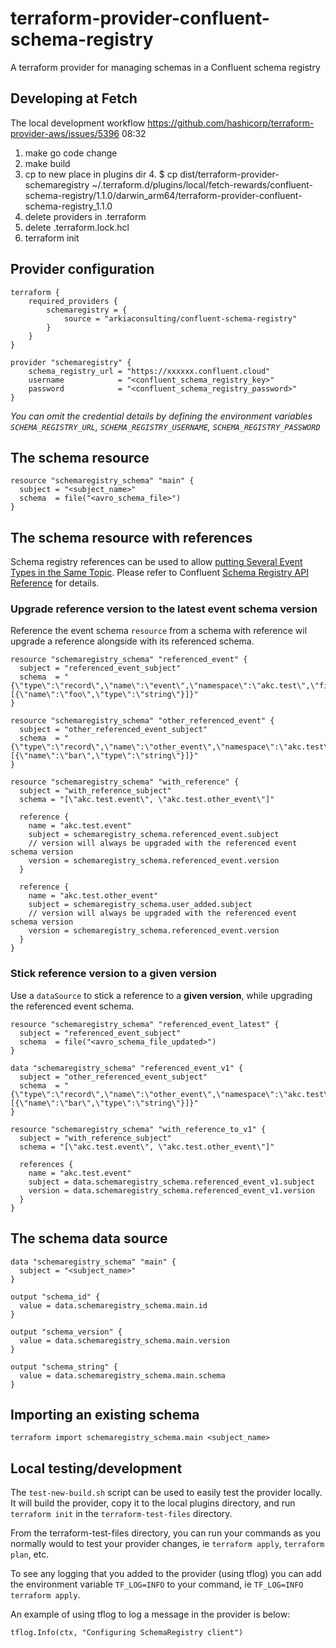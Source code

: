 # terraform-provider-confluent-schema-registry
A terraform provider for managing schemas in a Confluent schema registry

## Developing at Fetch
The local development workflow
https://github.com/hashicorp/terraform-provider-aws/issues/5396
08:32
1. make go code change
2. make build
3. cp to new place in plugins dir
   4.    $ cp dist/terraform-provider-schemaregistry ~/.terraform.d/plugins/local/fetch-rewards/confluent-schema-registry/1.1.0/darwin_arm64/terraform-provider-confluent-schema-registry_1.1.0
4. delete providers in .terraform
5. delete .terraform.lock.hcl
6. terraform init

## Provider configuration
```
terraform {
    required_providers {
        schemaregistry = {
            source = "arkiaconsulting/confluent-schema-registry"
        }
    }
}

provider "schemaregistry" {
    schema_registry_url = "https://xxxxxx.confluent.cloud"
    username            = "<confluent_schema_registry_key>"
    password            = "<confluent_schema_registry_password>"
}
```
_You can omit the credential details by defining the environment variables `SCHEMA_REGISTRY_URL`, `SCHEMA_REGISTRY_USERNAME`, `SCHEMA_REGISTRY_PASSWORD`_

## The schema resource
```
resource "schemaregistry_schema" "main" {
  subject = "<subject_name>"
  schema  = file("<avro_schema_file>")
}
```

## The schema resource with references

Schema registry references can be used to allow [putting Several Event Types in the Same Topic](https://www.confluent.io/blog/multiple-event-types-in-the-same-kafka-topic/).
Please refer to Confluent [Schema Registry API Reference](https://docs.confluent.io/platform/current/schema-registry/develop/api.html) for details.

### Upgrade reference version to the latest event schema version

Reference the event schema `resource` from a schema with reference wil upgrade a reference alongside with its referenced schema.

```
resource "schemaregistry_schema" "referenced_event" {
  subject = "referenced_event_subject"
  schema  = "{\"type\":\"record\",\"name\":\"event\",\"namespace\":\"akc.test\",\"fields\":[{\"name\":\"foo\",\"type\":\"string\"}]}"
}

resource "schemaregistry_schema" "other_referenced_event" {
  subject = "other_referenced_event_subject"
  schema  = "{\"type\":\"record\",\"name\":\"other_event\",\"namespace\":\"akc.test\",\"fields\":[{\"name\":\"bar\",\"type\":\"string\"}]}"
}

resource "schemaregistry_schema" "with_reference" {
  subject = "with_reference_subject"
  schema = "[\"akc.test.event\", \"akc.test.other_event\"]"

  reference {
    name = "akc.test.event"
    subject = schemaregistry_schema.referenced_event.subject
    // version will always be upgraded with the referenced event schema version  
    version = schemaregistry_schema.referenced_event.version
  }

  reference {
    name = "akc.test.other_event"
    subject = schemaregistry_schema.user_added.subject
    // version will always be upgraded with the referenced event schema version  
    version = schemaregistry_schema.referenced_event.version
  }
}
```

### Stick reference version to a given version

Use a `dataSource` to stick a reference to a **given version**, while upgrading the referenced event schema.

```
resource "schemaregistry_schema" "referenced_event_latest" {
  subject = "referenced_event_subject"
  schema  = file("<avro_schema_file_updated>")
}

data "schemaregistry_schema" "referenced_event_v1" {
  subject = "other_referenced_event_subject"
  schema  = "{\"type\":\"record\",\"name\":\"other_event\",\"namespace\":\"akc.test\",\"fields\":[{\"name\":\"bar\",\"type\":\"string\"}]}"
}

resource "schemaregistry_schema" "with_reference_to_v1" {
  subject = "with_reference_subject"
  schema = "[\"akc.test.event\", \"akc.test.other_event\"]"

  references {
    name = "akc.test.event"
    subject = data.schemaregistry_schema.referenced_event_v1.subject
    version = data.schemaregistry_schema.referenced_event_v1.version
  }
}
```

## The schema data source
```
data "schemaregistry_schema" "main" {
  subject = "<subject_name>"
}

output "schema_id" {
  value = data.schemaregistry_schema.main.id
}

output "schema_version" {
  value = data.schemaregistry_schema.main.version
}

output "schema_string" {
  value = data.schemaregistry_schema.main.schema
}
```

## Importing an existing schema
`
terraform import schemaregistry_schema.main <subject_name>
`

## Local testing/development
The `test-new-build.sh` script can be used to easily test the provider locally. It will build the provider, copy it to the local plugins directory, and run `terraform init` in the `terraform-test-files` directory.

From the terraform-test-files directory, you can run your commands as you normally would to test your provider changes, ie `terraform apply`, `terraform plan`, etc.

To see any logging that you added to the provider (using tflog) you can add the environment variable `TF_LOG=INFO` to your command, ie `TF_LOG=INFO terraform apply`.

An example of using tflog to log a message in the provider is below:

```tflog.Info(ctx, "Configuring SchemaRegistry client")```
